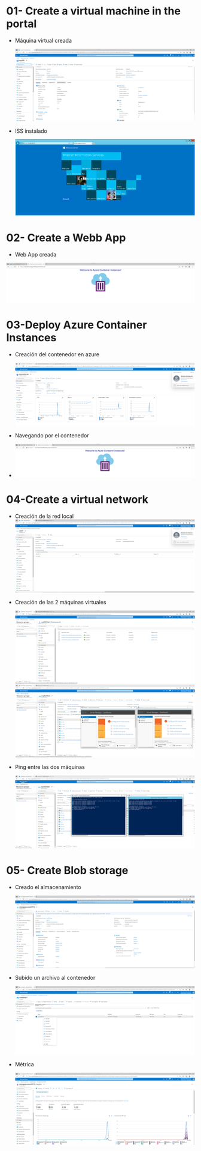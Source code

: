 # 01- Create a virtual machine in the portal



* Máquina virtual creada

  ![1-Create VM 1](Evidencias/1-Create%20VM%201.png)

  

* ISS instalado

  ![1-Create VM 2](Evidencias/1-Create%20VM%202.png)



# 02- Create a Webb App

* Web App creada

  

![2- Create Webb App 1](Evidencias/2-%20Create%20Webb%20App%201.png)

# 03-Deploy Azure Container Instances



* Creación del contenedor en azure

  ![Captura de pantalla 2021-05-21 112410](Evidencias/Captura%20de%20pantalla%202021-05-21%20112410.png)

* Navegando por el contenedor
* ![Captura de pantalla 2021-05-21 112857](Evidencias/Captura%20de%20pantalla%202021-05-21%20112857.png)

# 04-Create a virtual network

* Creación de la red local![Captura de pantalla virtualnet 1](Evidencias/Captura%20de%20pantalla%20virtualnet%201.png)

* Creación de las 2 máquinas virtuales

  ![Captura de pantalla virtualnet3](Evidencias/Captura%20de%20pantalla%20virtualnet%202.png)![Captura de pantalla virtualnet 2](Evidencias/Captura%20de%20pantalla%20virtualnet3.png)



* Ping entre las dos máquinas

  ![Captura de pantallavirtualnet4](Evidencias/Captura%20de%20pantallavirtualnet4.png)



# 05- Create Blob storage

* Creado el almacenamiento

  ![5-createStorage1](Evidencias/5-createStorage1.png)

* Subido un archivo al contenedor

  ![5-createStorage2](Evidencias/5-createStorage2.png)

* Métrica

  ![5-createStorage3](Evidencias/5-createStorage3.png)


